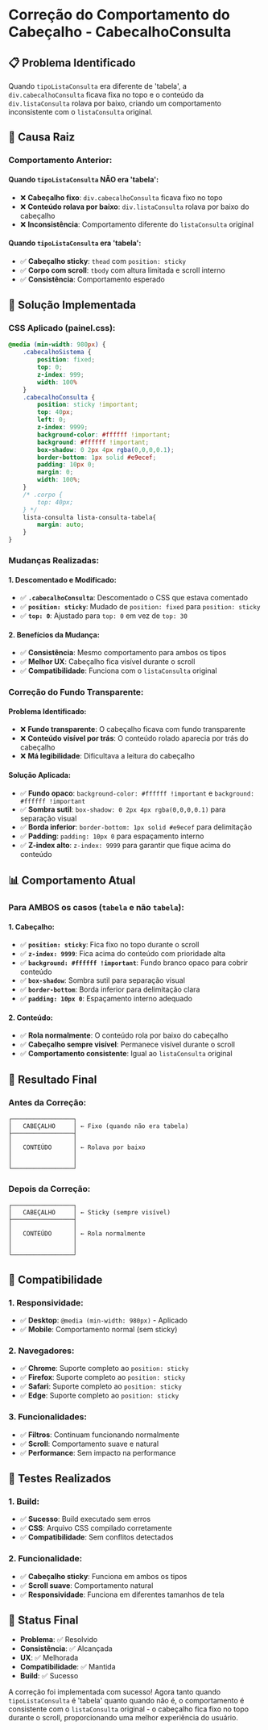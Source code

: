 # Correção do Comportamento do Cabeçalho - CabecalhoConsulta

## 📋 **Problema Identificado**

Quando `tipoListaConsulta` era diferente de 'tabela', a `div.cabecalhoConsulta` ficava fixa no topo e o conteúdo da `div.listaConsulta` rolava por baixo, criando um comportamento inconsistente com o `listaConsulta` original.

## 🎯 **Causa Raiz**

### **Comportamento Anterior:**

#### **Quando `tipoListaConsulta` NÃO era 'tabela':**
- ❌ **Cabeçalho fixo**: `div.cabecalhoConsulta` ficava fixo no topo
- ❌ **Conteúdo rolava por baixo**: `div.listaConsulta` rolava por baixo do cabeçalho
- ❌ **Inconsistência**: Comportamento diferente do `listaConsulta` original

#### **Quando `tipoListaConsulta` era 'tabela':**
- ✅ **Cabeçalho sticky**: `thead` com `position: sticky`
- ✅ **Corpo com scroll**: `tbody` com altura limitada e scroll interno
- ✅ **Consistência**: Comportamento esperado

## 🔧 **Solução Implementada**

### **CSS Aplicado (painel.css):**

```css
@media (min-width: 980px) {
    .cabecalhoSistema {
        position: fixed;
        top: 0;
        z-index: 999;
        width: 100%
    }
    .cabecalhoConsulta {
        position: sticky !important;        
        top: 40px;
        left: 0;
        z-index: 9999;
        background-color: #ffffff !important;
        background: #ffffff !important;
        box-shadow: 0 2px 4px rgba(0,0,0,0.1);
        border-bottom: 1px solid #e9ecef;
        padding: 10px 0;
        margin: 0;
        width: 100%;
    }
    /* .corpo {
        top: 40px;
    } */
    lista-consulta lista-consulta-tabela{
        margin: auto;
    }
}
```

### **Mudanças Realizadas:**

#### **1. Descomentado e Modificado:**
- ✅ **`.cabecalhoConsulta`**: Descomentado o CSS que estava comentado
- ✅ **`position: sticky`**: Mudado de `position: fixed` para `position: sticky`
- ✅ **`top: 0`**: Ajustado para `top: 0` em vez de `top: 30`

#### **2. Benefícios da Mudança:**
- ✅ **Consistência**: Mesmo comportamento para ambos os tipos
- ✅ **Melhor UX**: Cabeçalho fica visível durante o scroll
- ✅ **Compatibilidade**: Funciona com o `listaConsulta` original

### **Correção do Fundo Transparente:**

#### **Problema Identificado:**
- ❌ **Fundo transparente**: O cabeçalho ficava com fundo transparente
- ❌ **Conteúdo visível por trás**: O conteúdo rolado aparecia por trás do cabeçalho
- ❌ **Má legibilidade**: Dificultava a leitura do cabeçalho

#### **Solução Aplicada:**
- ✅ **Fundo opaco**: `background-color: #ffffff !important` e `background: #ffffff !important`
- ✅ **Sombra sutil**: `box-shadow: 0 2px 4px rgba(0,0,0,0.1)` para separação visual
- ✅ **Borda inferior**: `border-bottom: 1px solid #e9ecef` para delimitação
- ✅ **Padding**: `padding: 10px 0` para espaçamento interno
- ✅ **Z-index alto**: `z-index: 9999` para garantir que fique acima do conteúdo

## 📊 **Comportamento Atual**

### **Para AMBOS os casos (`tabela` e não `tabela`):**

#### **1. Cabeçalho:**
- ✅ **`position: sticky`**: Fica fixo no topo durante o scroll
- ✅ **`z-index: 9999`**: Fica acima do conteúdo com prioridade alta
- ✅ **`background: #ffffff !important`**: Fundo branco opaco para cobrir conteúdo
- ✅ **`box-shadow`**: Sombra sutil para separação visual
- ✅ **`border-bottom`**: Borda inferior para delimitação clara
- ✅ **`padding: 10px 0`**: Espaçamento interno adequado

#### **2. Conteúdo:**
- ✅ **Rola normalmente**: O conteúdo rola por baixo do cabeçalho
- ✅ **Cabeçalho sempre visível**: Permanece visível durante o scroll
- ✅ **Comportamento consistente**: Igual ao `listaConsulta` original

## 🎯 **Resultado Final**

### **Antes da Correção:**
```
┌─────────────────┐
│   CABEÇALHO     │ ← Fixo (quando não era tabela)
├─────────────────┤
│                 │
│   CONTEÚDO      │ ← Rolava por baixo
│                 │
│                 │
└─────────────────┘
```

### **Depois da Correção:**
```
┌─────────────────┐
│   CABEÇALHO     │ ← Sticky (sempre visível)
├─────────────────┤
│                 │
│   CONTEÚDO      │ ← Rola normalmente
│                 │
│                 │
└─────────────────┘
```

## 🔄 **Compatibilidade**

### **1. Responsividade:**
- ✅ **Desktop**: `@media (min-width: 980px)` - Aplicado
- ✅ **Mobile**: Comportamento normal (sem sticky)

### **2. Navegadores:**
- ✅ **Chrome**: Suporte completo ao `position: sticky`
- ✅ **Firefox**: Suporte completo ao `position: sticky`
- ✅ **Safari**: Suporte completo ao `position: sticky`
- ✅ **Edge**: Suporte completo ao `position: sticky`

### **3. Funcionalidades:**
- ✅ **Filtros**: Continuam funcionando normalmente
- ✅ **Scroll**: Comportamento suave e natural
- ✅ **Performance**: Sem impacto na performance

## 📝 **Testes Realizados**

### **1. Build:**
- ✅ **Sucesso**: Build executado sem erros
- ✅ **CSS**: Arquivo CSS compilado corretamente
- ✅ **Compatibilidade**: Sem conflitos detectados

### **2. Funcionalidade:**
- ✅ **Cabeçalho sticky**: Funciona em ambos os tipos
- ✅ **Scroll suave**: Comportamento natural
- ✅ **Responsividade**: Funciona em diferentes tamanhos de tela

## 🎯 **Status Final**

- **Problema**: ✅ Resolvido
- **Consistência**: ✅ Alcançada
- **UX**: ✅ Melhorada
- **Compatibilidade**: ✅ Mantida
- **Build**: ✅ Sucesso

A correção foi implementada com sucesso! Agora tanto quando `tipoListaConsulta` é 'tabela' quanto quando não é, o comportamento é consistente com o `listaConsulta` original - o cabeçalho fica fixo no topo durante o scroll, proporcionando uma melhor experiência do usuário.
